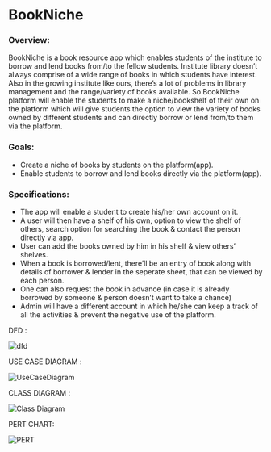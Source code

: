 <h1>BookNiche</h1>

<h3>Overview:</h3>

BookNiche is a book resource app which enables students of the institute to borrow and lend books from/to the fellow students. Institute library doesn’t always comprise of a wide range of books in which students have interest. Also in the growing institute like ours, there’s a lot of problems in library management and the range/variety of books available. So BookNiche platform will enable the students to make a niche/bookshelf of their own on the platform which will give students the option to view the variety of books owned by different students and can directly borrow or lend from/to them via the platform.

<h3>Goals:</h3>

* Create a niche of books by students on the platform(app).
* Enable students to borrow and lend books directly via the platform(app).

<h3>Specifications:</h3>

* The app will enable a student to create his/her own account on it.
* A user will then have a shelf of his own, option to view the shelf of others, search option for searching the book & contact the person   directly via app.
* User can add the books owned by him in his shelf & view others’ shelves.
* When a book is borrowed/lent, there’ll be an entry of book along with details of borrower & lender in the seperate sheet, that can be     viewed by each person.
* One can also request the book in advance (in case it is already borrowed by someone & person doesn’t want to take a chance)
* Admin will have a different account in which he/she can keep a track of all the activities & prevent the negative use of the platform.

DFD : 

![dfd](https://user-images.githubusercontent.com/38361186/69029741-d13b7f00-09fb-11ea-8bad-07bf9f04459d.png)

USE CASE DIAGRAM : 

![UseCaseDiagram](https://user-images.githubusercontent.com/38361186/69029563-56726400-09fb-11ea-991a-c410f78faa3a.png)

CLASS DIAGRAM :

![Class Diagram](https://user-images.githubusercontent.com/38361186/69029755-d698c980-09fb-11ea-855f-538bab7fd95e.png)

PERT CHART:

![PERT](https://user-images.githubusercontent.com/38361186/69029761-dbf61400-09fb-11ea-8840-a17d3337fdb9.png)
